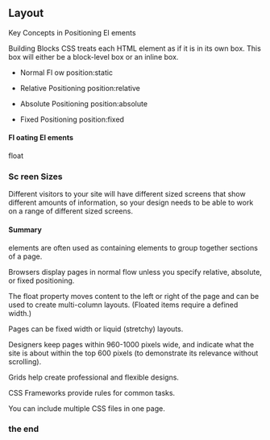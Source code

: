 ## Layout

Key Concepts in
Positioning El ements

Building Blocks
CSS treats each HTML element as if it is in its
own box. This box will either be a block-level
box or an inline box.

- Normal Fl ow
position:static

- Relative Positioning
position:relative

- Absolute Positioning
position:absolute

- Fixed Positioning
position:fixed

#### Fl oating El ements
float


### Sc reen Sizes

Different visitors to your site will have different sized screens that show
different amounts of information, so your design needs to be able to
work on a range of different sized screens.

#### Summary

<div> elements are often used as containing elements
to group together sections of a page.

 Browsers display pages in normal flow unless you
specify relative, absolute, or fixed positioning.

The float property moves content to the left or right
of the page and can be used to create multi-column
layouts. (Floated items require a defined width.)

 Pages can be fixed width or liquid (stretchy) layouts.

 Designers keep pages within 960-1000 pixels wide,
and indicate what the site is about within the top 600
pixels (to demonstrate its relevance without scrolling).

 Grids help create professional and flexible designs.

CSS Frameworks provide rules for common tasks.

 You can include multiple CSS files in one page.


 ### the end 